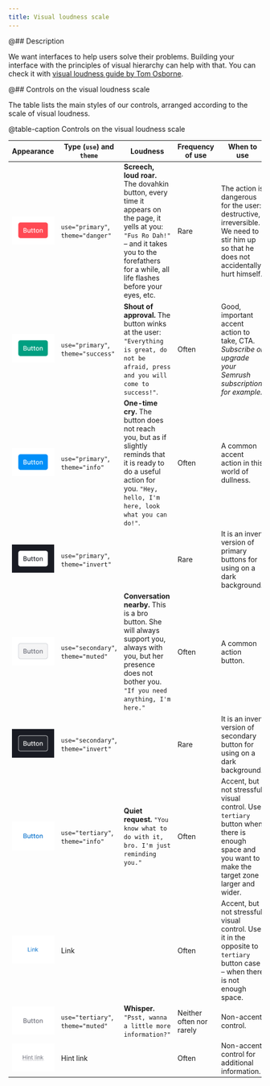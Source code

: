 ```yaml
---
title: Visual loudness scale
---
```


@## Description

We want interfaces to help users solve their problems. Building your interface with the principles of visual hierarchy can help with that. You can check it with [visual loudness guide by Tom Osborne](https://www.viget.com/articles/visual-loudness/).

@## Controls on the visual loudness scale

The table lists the main styles of our controls, arranged according to the scale of visual loudness.

@table-caption Controls on the visual loudness scale

| Appearance                                 | Type (`use`) and `theme`            | Loudness                                                                                                                                                                                                    | Frequency of use         | When to use                                                                                                                                      |
| ------------------------------------------ | ----------------------------------- | ----------------------------------------------------------------------------------------------------------------------------------------------------------------------------------------------------------- | ------------------------ | ------------------------------------------------------------------------------------------------------------------------------------------------ |
| ![](static/button-1.png)      | `use="primary"`, `theme="danger"`   | **Screech, loud roar.** The dovahkin button, every time it appears on the page, it yells at you: `"Fus Ro Dah!"` – and it takes you to the forefathers for a while, all life flashes before your eyes, etc. | Rare                     | The action is dangerous for the user: destructive, irreversible. We need to stir him up so that he does not accidentally hurt himself.           |
| ![](static/button-2.png)     | `use="primary"`, `theme="success"`  | **Shout of approval.** The button winks at the user: `"Everything is great, do not be afraid, press and you will come to success!"`.                                                                        | Often                    | Good, important accent action to take, CTA. _Subscribe or upgrade your Semrush subscription, for example._                                       |
| ![](static/button-3.png)        | `use="primary"`, `theme="info"`     | **One-time cry.** The button does not reach you, but as if slightly reminds that it is ready to do a useful action for you. `"Hey, hello, I'm here, look what you can do!"`.                                | Often                    | A common accent action in this world of dullness.                                                                                                |
| ![](static/button-4.png) | `use="primary"`, `theme="invert"`   |                                                                                                                                                                                                             | Rare                     | It is an invert version of primary buttons for using on a dark background.                                                                       |
| ![](static/button-5.png)   | `use="secondary"`, `theme="muted"`  | **Conversation nearby.** This is a bro button. She will always support you, always with you, but her presence does not bother you. `"If you need anything, I'm here."`                                      | Often                    | A common action button.                                                                                                                          |
| ![](static/button-6.png)   | `use="secondary"`, `theme="invert"` |                                                                                                                                                                                                             | Rare                     | It is an invert version of secondary button for using on a dark background.                                                                      |
| ![](static/button-7.png)    | `use="tertiary"`, `theme="info"`    | **Quiet request.** `"You know what to do with it, bro. I'm just reminding you."`                                                                                                                            | Often                    | Accent, but not stressful visual control. Use `tertiary` button when there is enough space and you want to make the target zone larger and wider. |
| ![](static/link.png)           | Link                                |                                                                                                                                                                                                             | Often                    | Accent, but not stressful visual control. Use it in the opposite to `tertiary` button case – when there is not enough space.                     |
| ![](static/button-8.png)    | `use="tertiary"`, `theme="muted"`   | **Whisper.** `"Psst, wanna a little more information?"`                                                                                                                                                     | Neither often nor rarely | Non-accent control.                                                                                                                              |
| ![](static/hint-link.png) | Hint link                           |                                                                                                                                                                                                             | Often                    | Non-accent control for additional information.                                                                                                   |
